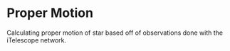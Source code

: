 # Proper Motion
Calculating proper motion of star based off of observations done with the iTelescope network.
